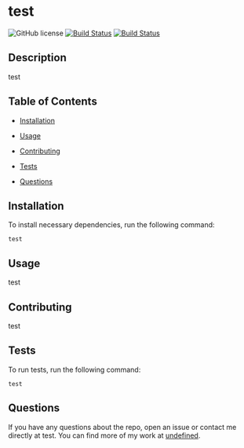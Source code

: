 # test
  ![GitHub license](https://img.shields.io/badge/license-MIT-blue.svg)
  [![Build Status](https://img.shields.io/github/forks/dnsghd49/goodReadMeGen.svg)](https://github.com/dnsghd49/goodReadMeGen)
  [![Build Status](https://img.shields.io/github/stars/dnsghd49/goodReadMeGen.svg)](https://github.com/dnsghd49/goodReadMeGen)

## Description

test

## Table of Contents 

* [Installation](#installation)

* [Usage](#usage)

* [Contributing](#contributing)

* [Tests](#tests)

* [Questions](#questions)

## Installation

To install necessary dependencies, run the following command:

```
test
```

## Usage

test


  
## Contributing

test

## Tests

To run tests, run the following command:

```
test
```

## Questions

If you have any questions about the repo, open an issue or contact me directly at test. You can find more of my work at [undefined](https://github.com/undefined/).

